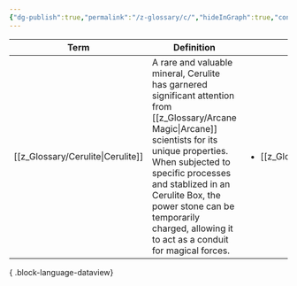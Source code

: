 ```yaml
---
{"dg-publish":true,"permalink":"/z-glossary/c/","hideInGraph":true,"contentClasses":"h-line hr-no-icon","tags":["GlossaryIndex/Letter"],"dgShowInlineTitle":true,"noteIcon":""}
---
```




| Term                                 | Definition                                                                                                                                                                                                                                                                                                          | Topic                                                   | Related                                                                                                                                                                                                 |
| ------------------------------------ | ------------------------------------------------------------------------------------------------------------------------------------------------------------------------------------------------------------------------------------------------------------------------------------------------------------------- | ------------------------------------------------------- | ------------------------------------------------------------------------------------------------------------------------------------------------------------------------------------------------------- |
| [[z_Glossary/Cerulite\|Cerulite]] | A rare and valuable mineral, Cerulite has garnered significant attention from [[z_Glossary/Arcane Magic\|Arcane]] scientists for its unique properties. When subjected to specific processes and stablized in an Cerulite Box, the power stone can be temporarily charged, allowing it to act as a conduit for magical forces. | <ul><li>[[z_Glossary/Index/Magic.md\\|Magic]]</li></ul> | <ul><li>[[z_Glossary/Arcane Magic.md\\|Arcane Magic]]</li><li>[[z_Glossary/Index/Magic.md\\|Magic]]</li><li>[[z_Glossary/Arcane Magic.md\\|Arcane]]</li><li>[[z_Glossary.md\\|BACK TO INDEX]]</li></ul> |

{ .block-language-dataview}

